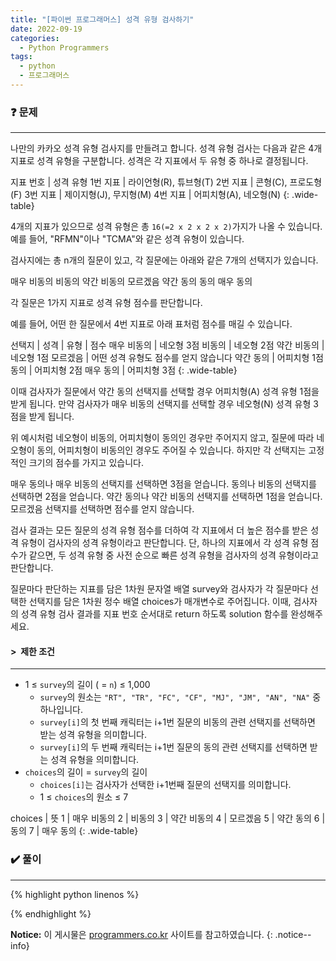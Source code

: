 ```yaml
---
title: "[파이썬 프로그래머스] 성격 유형 검사하기"
date: 2022-09-19
categories:
  - Python Programmers
tags:
  - python
  - 프로그래머스
---
```


### ❓ 문제

---

나만의 카카오 성격 유형 검사지를 만들려고 합니다.
성격 유형 검사는 다음과 같은 4개 지표로 성격 유형을 구분합니다. 성격은 각 지표에서 두 유형 중 하나로 결정됩니다.

지표 번호 | 성격 유형
1번 지표 | 라이언형(R), 튜브형(T)
2번 지표 | 콘형(C), 프로도형(F)
3번 지표 | 제이지형(J), 무지형(M)
4번 지표 | 어피치형(A), 네오형(N)
{: .wide-table}

4개의 지표가 있으므로 성격 유형은 총 `16(=2 x 2 x 2 x 2)`가지가 나올 수 있습니다. 예를 들어, "RFMN"이나 "TCMA"와 같은 성격 유형이 있습니다.

검사지에는 총 n개의 질문이 있고, 각 질문에는 아래와 같은 7개의 선택지가 있습니다.

매우 비동의
비동의
약간 비동의
모르겠음
약간 동의
동의
매우 동의

각 질문은 1가지 지표로 성격 유형 점수를 판단합니다.

예를 들어, 어떤 한 질문에서 4번 지표로 아래 표처럼 점수를 매길 수 있습니다.

선택지 | 성격 | 유형 | 점수
매우 비동의 | 네오형 3점
비동의 | 네오형 2점
약간 비동의 | 네오형 1점
모르겠음 | 어떤 성격 유형도 점수를 얻지 않습니다
약간 동의 | 어피치형 1점
동의 | 어피치형 2점
매우 동의 | 어피치형 3점
{: .wide-table}

이때 검사자가 질문에서 약간 동의 선택지를 선택할 경우 어피치형(A) 성격 유형 1점을 받게 됩니다. 만약 검사자가 매우 비동의 선택지를 선택할 경우 네오형(N) 성격 유형 3점을 받게 됩니다.

위 예시처럼 네오형이 비동의, 어피치형이 동의인 경우만 주어지지 않고, 질문에 따라 네오형이 동의, 어피치형이 비동의인 경우도 주어질 수 있습니다.
하지만 각 선택지는 고정적인 크기의 점수를 가지고 있습니다.

매우 동의나 매우 비동의 선택지를 선택하면 3점을 얻습니다.
동의나 비동의 선택지를 선택하면 2점을 얻습니다.
약간 동의나 약간 비동의 선택지를 선택하면 1점을 얻습니다.
모르겠음 선택지를 선택하면 점수를 얻지 않습니다.

검사 결과는 모든 질문의 성격 유형 점수를 더하여 각 지표에서 더 높은 점수를 받은 성격 유형이 검사자의 성격 유형이라고 판단합니다.
단, 하나의 지표에서 각 성격 유형 점수가 같으면, 두 성격 유형 중 사전 순으로 빠른 성격 유형을 검사자의 성격 유형이라고 판단합니다.

질문마다 판단하는 지표를 담은 1차원 문자열 배열 survey와 검사자가 각 질문마다 선택한 선택지를 담은 1차원 정수 배열 choices가 매개변수로 주어집니다.
이때, 검사자의 성격 유형 검사 결과를 지표 번호 순서대로 return 하도록 solution 함수를 완성해주세요.


#### > &nbsp;제한 조건

---

- 1 ≤ `survey`의 길이 ( = `n`) ≤ 1,000
  - `survey`의 원소는 `"RT", "TR", "FC", "CF", "MJ", "JM", "AN", "NA"` 중 하나입니다.
  - `survey[i]`의 첫 번째 캐릭터는 i+1번 질문의 비동의 관련 선택지를 선택하면 받는 성격 유형을 의미합니다.
  - `survey[i]`의 두 번째 캐릭터는 i+1번 질문의 동의 관련 선택지를 선택하면 받는 성격 유형을 의미합니다.
- `choices`의 길이 = `survey`의 길이
  - `choices[i]`는 검사자가 선택한 i+1번째 질문의 선택지를 의미합니다.
  - 1 ≤ `choices`의 원소 ≤ 7

choices | 뜻
1 | 매우 비동의
2 | 비동의
3 | 약간 비동의
4 | 모르겠음
5 | 약간 동의
6 | 동의
7 | 매우 동의
{: .wide-table}


### ✔️ 풀이

---

{% highlight python linenos %}



{% endhighlight %}


**Notice:** 이 게시물은 [programmers.co.kr](https://programmers.co.kr/learn/courses/30/lessons/118666) 사이트를 참고하였습니다.
{: .notice--info}